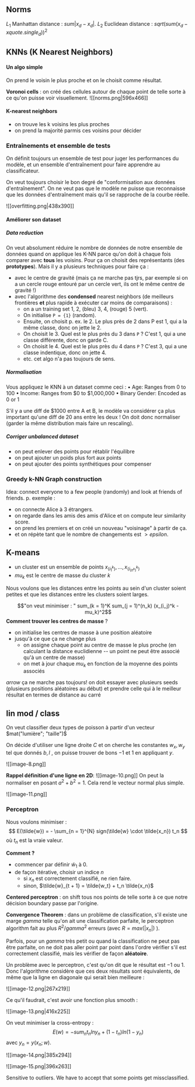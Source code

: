 ## Norms

$L_1$ Manhattan distance : $sum |x_d - x_d|$.
$L_2$ Euclidean distance : $sqrt(sum (x_d - x quote.single_d))^2$

## KNNs (K Nearest Neighbors)

#### Un algo simple

On prend le voisin le plus proche et on le choisit comme résultat.

**Voronoi cells** : on créé des cellules autour de chaque point de telle sorte à ce qu'on puisse voir visuellement.
![[norms.png|596x466]]

#### K-nearest neighbors

- on trouve les k voisins les plus proches
- on prend la majorité parmis ces voisins pour décider
### Entraînements et ensemble de tests

On définit toujours un ensemble de test pour juger les performances du modèle, et un ensemble d'entraînement pour faire apprendre au classificateur.

On veut toujours choisir le bon degré de "conformisation aux données d'entraînement". On ne veut pas que le modèle ne puisse que reconnaisse que les données d'entraînement mais qu'il se rapproche de la courbe réelle.

![[overfitting.png|438x390]]
#### Améliorer son dataset

##### Data reduction

On veut absolument réduire le nombre de données de notre ensemble de données quand on applique les K-NN parce qu'on doit à chaque fois comparer avec **tous** les voisins. Pour ça on choisit des représentants (des **prototypes**). Mais il y a plusieurs techniques pour faire ça :
- avec le centre de gravité (mais ça ne marche pas tjrs, par exemple si on a un cercle rouge entouré par un cercle vert, ils ont le même centre de gravité !)
- avec l'algorithme des **condensed** nearest neighbors (de meilleurs frontières **et** plus rapide à exécuter car moins de comparaisons) :
	- on a un training set 1, 2, (bleu) 3, 4, (rouge) 5 (vert).
	- On initialise `P = {1}` (random).
	- Ensuite, on choisit p. ex. le 2. Le plus près de 2 dans P est 1, qui a la même classe, donc on jette le 2.
	- On choisit le 3. Quel est le plus près du 3 dans `P` ? C'est 1, qui a une classe différente, donc on garde C.
	- On choisit le 4. Quel est le plus près du 4 dans `P` ? C'est 3, qui a une classe indentique, donc on jette 4.
	- etc. cet algo n'a pas toujours de sens.
##### Normalisation

Vous appliquez le KNN à un dataset comme ceci : 
• Age: Ranges from 0 to 100
• Income: Ranges from $0 to $1,000,000
• Binary Gender: Encoded as 0 or 1

S'il y a une diff de $1000 entre A et B, le modèle va considérer ça plus important qu'une diff de 20 ans entre les deux ! On doit donc normaliser (garder la même distribution mais faire un rescaling).
##### Corriger unbalanced dataset

- on peut enlever des points pour rétablir l'équilibre
- on peut ajouter un poids plus fort aux points 
- on peut ajouter des points synthétiques pour compenser

### Greedy k-NN Graph construction

Idea: connect everyone to a few people (randomly) and look at friends of friends.
p. exemple :
- on connecte Alice à 3 étrangers.
- on regarde dans les amis des amis d'Alice et on compute leur similarity score.
- on prend les premiers et on créé un nouveau "voisinage" à partir de ça.
- et on répète tant que le nombre de changements est $>epsilon$.
## K-means

- un cluster est un ensemble de points ${x_(i_1^k), ..., x_(i_(n^k)^k)}$
- $mu_k$  est le centre de masse du cluster $k$

Nous voulons que les distances entre les points au sein d'un cluster soient petites et que les distances entre les clusters soient larges.

$$"on veut minimiser : " sum_(k = 1)^K sum_(j = 1)^(n_k) (x_(i_j)^k - mu_k)^2$$
**Comment trouver les centres de masse** ?

- on initialise les centres de masse à une position aléatoire
- jusqu'à ce que ça ne change plus
	- on assigne chaque point au centre de masse le plus proche (en calculant la distance euclidienne -- un point ne peut être associé qu'à un centre de masse)
	- on met à jour chaque $mu_k$ en fonction de la moyenne des points associés

$arrow$ ça ne marche pas toujours! on doit essayer avec plusieurs seeds (plusieurs positions aléatoires au début) et prendre celle qui à le meilleur résultat en termes de distance au carré


## lin mod / class

On veut classifier deux types de poisson à partir d'un vecteur $mat("lumière"; "taille")$

On décide d'utiliser une ligne droite $C$ et on cherche les constantes $w_x, w_y$ tel que donnés $b, l$ , on puisse trouver de bons $-1$ et $1$ en appliquant $y$.

![[image-8.png]]

**Rappel définition d'une ligne en 2D**:
![[image-10.png]]
On peut la normaliser en posant $a^2 + b^2 = 1$. Cela rend le vecteur normal plus simple.

![[image-11.png]]


### Perceptron

Nous voulons minimiser : $$ E(\tilde{w}) = - \sum_{n = 1}^{N} sign(\tilde{w} \cdot \tilde{x_n}) t_n $$
où $t_n$ est la vraie valeur.

**Comment ?**
- commencer par définir $\tilde{w}_1$ à 0.
- de façon itérative, choisir un indice $n$
	- si $x_n$ est correctement classifié, ne rien faire.
	- sinon, $\tilde{w}_{t + 1} = \tilde{w_t} + t_n \tilde{x_n}$

**Centered perceptron** : on shift tous nos points de telle sorte à ce que notre décision boundary passe par l'origine.

**Convergence Theorem** : dans un problème de classification, s'il existe une marge $gamma$ telle qu'on ait une classification parfaite, le perceptron algorithm fait au plus $R^2/gamma^2$ erreurs (avec $R = max(|x_n|)$ ).

Parfois, pour un $gamma$ très petit ou quand la classification ne peut pas être parfaite, on ne doit pas aller point par point dans l'ordre vérifier s'il est correctement classifié, mais les vérifier de façon **aléatoire**.

Un problème avec le perceptron, c'est qu'on dit que le résultat est $-1$ ou $1$. Donc l'algorithme considère que ces deux résultats sont équivalents, de même que la ligne en diagonale qui serait bien meilleure :

![[image-12.png|267x219]]

Ce qu'il faudrait, c'est avoir une fonction plus smooth :

![[image-13.png|416x225]]

On veut minimiser la cross-entropy :
$$ E(w) = - sum_n {t_n ln y_n + (1 - t_n) ln(1- y_n)} $$
avec $y_n = y(x_n; w)$.

![[image-14.png|385x294]]

![[image-15.png|396x263]]

Sensitive to outliers. We have to accept that some points get missclassified.
